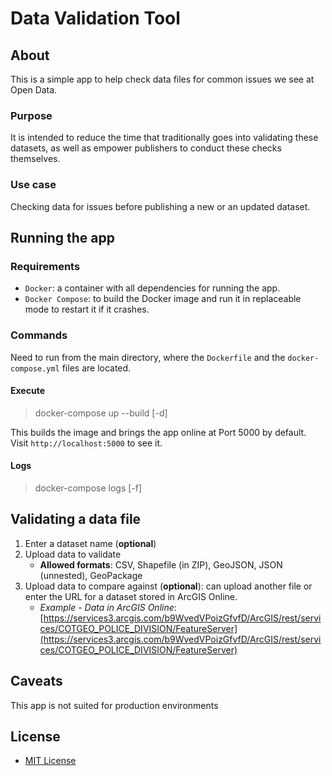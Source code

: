 # Data Validation Tool

## About

This is a simple app to help check data files for common issues we see at Open Data.

### Purpose

It is intended to reduce the time that traditionally goes into validating these datasets, as well as empower publishers to conduct these checks themselves.

### Use case

Checking data for issues before publishing a new or an updated dataset.

## Running the app

### Requirements

* `Docker`: a container with all dependencies for running the app.
* `Docker Compose`: to build the Docker image and run it in replaceable mode to restart it if it crashes.

### Commands

Need to run from the main directory, where the `Dockerfile` and the `docker-compose.yml` files are located.

#### Execute

> docker-compose up --build [-d]

This builds the image and brings the app online at Port 5000 by default. Visit `http://localhost:5000` to see it.

#### Logs

> docker-compose logs [-f]

## Validating a data file

1. Enter a dataset name (**optional**)
1. Upload data to validate
    * **Allowed formats**: CSV, Shapefile (in ZIP), GeoJSON, JSON (unnested), GeoPackage
1. Upload data to compare against (**optional**): can upload another file or enter the URL for a dataset stored in ArcGIS Online.
    * *Example - Data in ArcGIS Online*: [https://services3.arcgis.com/b9WvedVPoizGfvfD/ArcGIS/rest/services/COTGEO_POLICE_DIVISION/FeatureServer](https://services3.arcgis.com/b9WvedVPoizGfvfD/ArcGIS/rest/services/COTGEO_POLICE_DIVISION/FeatureServer)

## Caveats

This app is not suited for production environments

## License

* [MIT License](https://github.com/open-data-toronto/tool-data-validation/blob/master/LICENSE)

